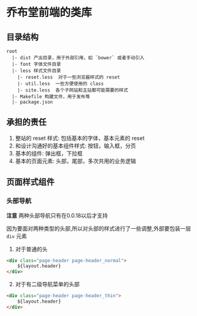 # 乔布堂前端的类库

## 目录结构

```
root
  |- dist 产出目录，用于外部引用，如 `bower` 或者手动引入
  |- font 字体文件目录
  |- less 样式文件目录
    |- reset.less  对于一些浏览器样式的 reset
    |- util.less  一些方便使用的 class
    |- site.less  各个子网站和主站都可能需要的样式 
  |- Makefile 构建文件，用于发布等
  |- package.json
```

## 承担的责任

1. 整站的 reset 样式: 包括基本的字体，基本元素的 reset
2. 和设计沟通好的基本组件样式: 按钮，输入框，分页
3. 基本的组件: 弹出框，下拉框
4. 基本的页面元素: 头部，尾部，多次共用的业务逻辑

## 页面样式组件

### 头部导航

**注意** 两种头部导航只有在0.0.18以后才支持

因为要面对两种类型的头部,所以对头部的样式进行了一些调整,外部要包装一层 `div` 元素
1. 对于普通的头

```html
<div class="page-header page-header_normal">
    ${layout.header}
</div>
```

2. 对于有二级导航菜单的头部

```html
<div class="page-header page-header_thin">
    ${layout.header}
</div>
```

